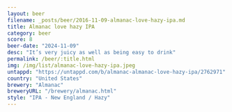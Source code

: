 ```yaml
---
layout: beer
filename: _posts/beer/2016-11-09-almanac-love-hazy-ipa.md
title: Almanac love hazy IPA
category: beer
score: 8
beer-date: "2024-11-09"
desc: "It’s very juicy as well as being easy to drink"
permalink: /beer/:title.html
img: /img/list/almanac-love-hazy-ipa.jpeg
untappd: "https://untappd.com/b/almanac-almanac-love-hazy-ipa/2762971"
country: "United States"
brewery: "Almanac"
breweryURL: "/brewery/almanac.html"
style: "IPA - New England / Hazy"
---
```

